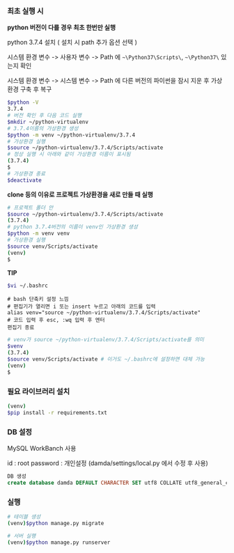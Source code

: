 ### 최초 실행 시

**python 버전이 다를 경우 최초 한번만 실행**

python 3.7.4 설치 ( 설치 시 path 추가 옵션 선택 )

시스템 환경 변수 -> 사용자 변수 -> Path 에 `~\Python37\Scripts\`, `~\Python37\` 있는지 확인

시스템 환경 변수 -> 시스템 변수 ->  Path 에 다른 버전의 파이썬을 잠시 지운 후 가상환경 구축 후 복구 

```bash
$python -V
3.7.4
# 버전 확인 후 다음 코드 실행
$mkdir ~/python-virtualenv
# 3.7.4이름의 가상환경 생성
$python -m venv ~/python-virtualenv/3.7.4
# 가상환경 실행
$source ~/python-virtualenv/3.7.4/Scripts/activate
# 정상 실행 시 아래와 같이 가상환경 이름이 표시됨
(3.7.4)
$
# 가상환경 종료
$deactivate
```



**clone 등의 이유로 프로젝트 가상환경을 새로 만들 때 실행**

```bash
# 프로젝트 폴더 안
$source ~/python-virtualenv/3.7.4/Scripts/activate
(3.7.4)
# python 3.7.4버전의 이름이 venv인 가상환경 생성
$python -m venv venv
# 가상환경 실행
$source venv/Scripts/activate
(venv)
$
```



**TIP**

```bash
$vi ~/.bashrc
```

```
# bash 단축키 설정 느낌
# 편집기가 열리면 i 또는 insert 누르고 아래의 코드를 입력
alias venv="source ~/python-virtualenv/3.7.4/Scripts/activate"
# 코드 입력 후 esc, :wq 입력 후 엔터
편집기 종료
```

```bash
# venv가 source ~/python-virtualenv/3.7.4/Scripts/activate를 의미
$venv
(3.7.4)
$source venv/Scripts/activate # 이거도 ~/.bashrc에 설정하면 대체 가능
(venv)
$
```



### 필요 라이브러리 설치

```bash
(venv)
$pip install -r requirements.txt
```



### DB 설정

MySQL WorkBanch 사용

id : root
password : 개인설정 (damda/settings/local.py 에서 수정 후 사용)

```sql
DB 생성
create database damda DEFAULT CHARACTER SET utf8 COLLATE utf8_general_ci;
```



### 실행

```bash
# 테이블 생성
(venv)$python manage.py migrate

# 서버 실행
(venv)$python manage.py runserver
```





